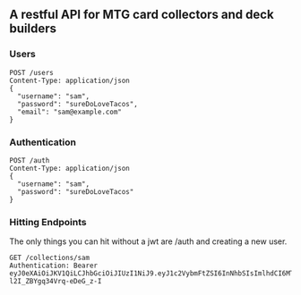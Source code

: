 ## A restful API for MTG card collectors and deck builders

### Users

```
POST /users
Content-Type: application/json
{
  "username": "sam",
  "password": "sureDoLoveTacos",
  "email": "sam@example.com"
}
```

### Authentication

```
POST /auth
Content-Type: application/json
{
  "username": "sam",
  "password": "sureDoLoveTacos"
}
```

### Hitting Endpoints

The only things you can hit without a jwt are /auth and creating a new user.

```
GET /collections/sam
Authentication: Bearer eyJ0eXAiOiJKV1QiLCJhbGciOiJIUzI1NiJ9.eyJ1c2VybmFtZSI6InNhbSIsImlhdCI6MTQ1NzkyMzE4MywiZXhwIjoxNDU3OTI5MTgzfQ.1OpxoDv7yeqxxOCslGi-l2I_ZBYgq34Vrq-eDeG_z-I
```

